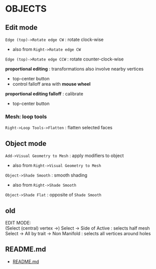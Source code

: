# OBJECTS  
  

## Edit mode

`Edge (top)->Rotate edge CW` : rotate clock-wise  
*	also from `Right->Rotate edge CW`

`Edge (top)->Rotate edge CCW` : rotate counter-clock-wise  

**proportional editing** : transformations also involve nearby vertices
*	top-center button
*	control falloff area with **mouse wheel**

**proportional editing falloff** : calibrate  
*	top-center button

### Mesh: loop tools

`Right->Loop Tools->Flatten` : flatten selected faces  

## Object mode

`Add->Visual Geometry to Mesh` : apply modifiers to object  
*	also from `Right->Visual Geometry to Mesh`

`Object->Shade Smooth` : smooth shading  
*	also from `Right->Shade Smooth`

`Object->Shade Flat` : opposite of `Shade Smooth`  

## old
  
EDIT MODE:  
(Select (central) vertex ->) Select -> Side of Active : selects half mesh  
Select -> All by trait -> Non Manifold : selects all vertices around holes  

## README.md  
*	[README.md](./README.md)  

